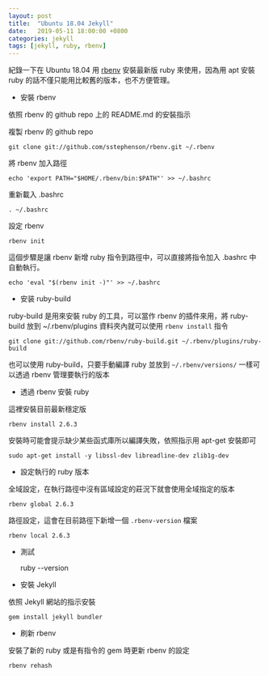 ```yaml
---
layout: post
title:  "Ubuntu 18.04 Jekyll"
date:   2019-05-11 18:00:00 +0800
categories: jekyll
tags: [jekyll, ruby, rbenv]
---
```


紀錄一下在 Ubuntu 18.04 用 [rbenv](https://github.com/sstephenson/rbenv) 安裝最新版 ruby 來使用，因為用 apt 安裝 ruby 的話不僅只能用比較舊的版本，也不方便管理。

* 安裝 rbenv

依照 rbenv 的 github repo 上的 README.md 的安裝指示

複製 rbenv 的 github repo

    git clone git://github.com/sstephenson/rbenv.git ~/.rbenv

將 rbenv 加入路徑

    echo 'export PATH="$HOME/.rbenv/bin:$PATH"' >> ~/.bashrc

重新載入 .bashrc

    . ~/.bashrc

設定 rbenv

    rbenv init

這個步驟是讓 rbenv 新增 ruby 指令到路徑中，可以直接將指令加入 .bashrc 中自動執行。

    echo 'eval "$(rbenv init -)"' >> ~/.bashrc

* 安装 ruby-build

ruby-build 是用來安裝 ruby 的工具，可以當作 rbenv 的插件來用，將 ruby-build 放到 ~/.rbenv/plugins 資料夾內就可以使用 `rbenv install` 指令

    git clone git://github.com/rbenv/ruby-build.git ~/.rbenv/plugins/ruby-build

也可以使用 ruby-build，只要手動編譯 ruby 並放到 `~/.rbenv/versions/` 一樣可以透過 rbenv 管理要執行的版本

* 透過 rbenv 安裝 ruby

這裡安裝目前最新穩定版

    rbenv install 2.6.3

安裝時可能會提示缺少某些函式庫所以編譯失敗，依照指示用 apt-get 安裝即可

    sudo apt-get install -y libssl-dev libreadline-dev zlib1g-dev

* 設定執行的 ruby 版本

全域設定，在執行路徑中沒有區域設定的莊況下就會使用全域指定的版本

    rbenv global 2.6.3

路徑設定，這會在目前路徑下新增一個 `.rbenv-version` 檔案

    rbenv local 2.6.3

* 測試

    ruby --version

* 安裝 Jekyll

依照 Jekyll 網站的指示安裝

    gem install jekyll bundler

* 刷新 rbenv 

安裝了新的 ruby 或是有指令的 gem 時更新 rbenv 的設定
    
    rbenv rehash
    